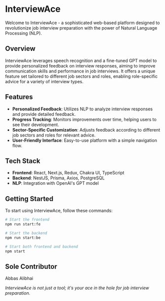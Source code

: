 # InterviewAce

Welcome to InterviewAce - a sophisticated web-based platform designed to revolutionize job interview preparation with the power of Natural Language Processing (NLP). 

## Overview

InterviewAce leverages speech recognition and a fine-tuned GPT model to provide personalized feedback on interview responses, aiming to improve communication skills and performance in job interviews. It offers a unique feature set tailored to different job sectors and roles, enabling role-specific advice for a variety of interview types.

## Features

- **Personalized Feedback**: Utilizes NLP to analyze interview responses and provide detailed feedback.
- **Progress Tracking**: Monitors improvements over time, helping users to see their development.
- **Sector-Specific Customization**: Adjusts feedback according to different job sectors and roles for relevant advice.
- **User-Friendly Interface**: Easy-to-use platform with a simple navigation flow.

## Tech Stack

- **Frontend**: React, Next.js, Redux, Chakra UI, TypeScript
- **Backend**: NestJS, Prisma, Axios, PostgreSQL
- **NLP**: Integration with OpenAI's GPT model

## Getting Started

To start using InterviewAce, follow these commands:

```bash
# Start the frontend
npm run start:fe

# Start the backend
npm run start:be

# Start both frontend and backend
npm start
```
## Sole Contributor

Abbas Alibhai

*InterviewAce is not just a tool; it's your ace in the hole for job interview preparation.*